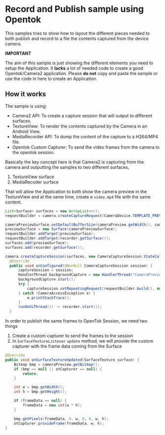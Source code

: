 # Record and Publish sample using Opentok

This samples tries to show how to layout the different pieces needed to both publish and record to a file the contents captured from the device camera.

**IMPORTANT**

The aim of this sample is just showing the different elements you need to setup the Application. It **lacks** a lot of needed code to create a good Opentok/Camera2 application. Please **do not** copy and paste the sample or use the code in here to create an Application.

## How it works

The sample is using:
- Camera2 API: To create a capture session that will output to different surfaces.
- TextureView: To render the contents captured by the Camera in an Android View.
- MediaRecorder API: To dump the content of the capture to a H264/MP4 file.
- Opentok Custom Capturer: To send the video frames from the camera to the opentok session.

Basically the key concept here is that Camera2 is capturing from the camera and outputting the samples to two different surfaces,
1. TextureView surface
2. MediaRecoder surface

That will allow the Application to both show the camera preview in the TextureView and at the same time, create a `video.mp4` file with the same content.

```java
List<Surface> surfaces = new ArrayList<>();
requestBuilder = camera.createCaptureRequest(CameraDevice.TEMPLATE_PREVIEW);

cameraPreviewSurface.setDefaultBufferSize(cameraPreview.getWidth(), cameraPreview.getHeight());
previewSurface = new Surface(cameraPreviewSurface);
requestBuilder.addTarget(previewSurface);
requestBuilder.addTarget(recorder.getSurface());
surfaces.add(previewSurface);
surfaces.add(recorder.getSurface());

camera.createCaptureSession(surfaces, new CameraCaptureSession.StateCallback() {
  @Override
  public void onConfigured(@NonNull CameraCaptureSession session) {
      captureSession = session;
      HandlerThread backgroundCapture = new HandlerThread("CameraPreview");
      backgroundCapture.start();
      try {
          captureSession.setRepeatingRequest(requestBuilder.build(), null, new Handler(backgroundCapture.getLooper()));
      } catch (CameraAccessException e) {
          e.printStackTrace();
      }
      runOnUiThread(() -> recorder.start());
  }
```

In order to publish the same frames to OpenTok Session, we need two things
1. Create a custom capturer to send the frames to the session
1. In `SurfaceTextureListener` `update` method, we will provide the custom capturer with the frame data coming from the Surface

```java
@Override
public void onSurfaceTextureUpdated(SurfaceTexture surface) {
    Bitmap bmp = cameraPreview.getBitmap();
    if (bmp == null || otCapturer == null) {
        return;
    }

    int w = bmp.getWidth();
    int h = bmp.getHeight();

    if (frameData == null) {
        frameData = new int[w * h];
    }

    bmp.getPixels(frameData, 0, w, 0, 0, w, h);
    otCapturer.provideFrame(frameData, w, h);
}
```